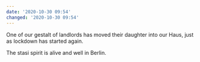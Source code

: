 ```yaml
---
date: '2020-10-30 09:54'
changed: '2020-10-30 09:54'
---
```


One of our gestalt of landlords has moved their daughter into our Haus, just as lockdown has started again.

The stasi spirit is alive and well in Berlin.